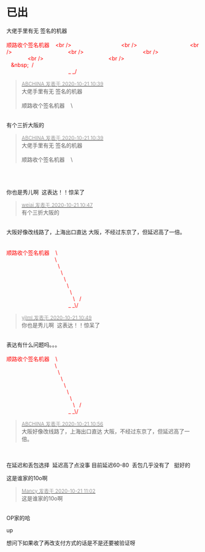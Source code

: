 # 已出


大佬手里有无 签名的机器<br />
<br />
<font color="Red">顺路收个签名机器&nbsp; &nbsp; \<br />
&nbsp; &nbsp;&nbsp; &nbsp;&nbsp; &nbsp;&nbsp; &nbsp;&nbsp; &nbsp;&nbsp; &nbsp;&nbsp; &nbsp;&nbsp; &nbsp;&nbsp; &nbsp;&nbsp; &nbsp;&nbsp;&nbsp;\<br />
&nbsp; &nbsp;&nbsp; &nbsp;&nbsp; &nbsp;&nbsp; &nbsp;&nbsp; &nbsp;&nbsp; &nbsp;&nbsp; &nbsp;&nbsp; &nbsp;&nbsp; &nbsp;&nbsp; &nbsp;&nbsp; &nbsp; \<br />
&nbsp; &nbsp;&nbsp; &nbsp;&nbsp; &nbsp;&nbsp; &nbsp;&nbsp; &nbsp;&nbsp; &nbsp;&nbsp; &nbsp;&nbsp; &nbsp;&nbsp; &nbsp;&nbsp; &nbsp;&nbsp; &nbsp;&nbsp; &nbsp;\<br />
&nbsp; &nbsp;&nbsp; &nbsp;&nbsp; &nbsp;&nbsp; &nbsp;&nbsp; &nbsp;&nbsp; &nbsp;&nbsp; &nbsp;&nbsp; &nbsp;&nbsp; &nbsp;&nbsp; &nbsp;&nbsp; &nbsp;&nbsp; &nbsp;&nbsp;&nbsp;\<br />
&nbsp; &nbsp;&nbsp; &nbsp;&nbsp; &nbsp;&nbsp; &nbsp;&nbsp; &nbsp;&nbsp; &nbsp;&nbsp; &nbsp;&nbsp; &nbsp;&nbsp; &nbsp;&nbsp; &nbsp;&nbsp; &nbsp;&nbsp; &nbsp;&nbsp; &nbsp; \<br />
&nbsp; &nbsp;&nbsp; &nbsp;&nbsp; &nbsp;&nbsp; &nbsp;&nbsp; &nbsp;&nbsp; &nbsp;&nbsp; &nbsp;&nbsp; &nbsp;&nbsp; &nbsp;&nbsp; &nbsp;&nbsp; &nbsp;&nbsp; &nbsp;&nbsp; &nbsp;&nbsp; &nbsp;\<br />
&nbsp; &nbsp;&nbsp; &nbsp;&nbsp; &nbsp;&nbsp; &nbsp;&nbsp; &nbsp;&nbsp; &nbsp;&nbsp; &nbsp;&nbsp; &nbsp;&nbsp; &nbsp;&nbsp; &nbsp;&nbsp; &nbsp;&nbsp; &nbsp;&nbsp; &nbsp;&nbsp; &nbsp;&nbsp;&nbsp;\&nbsp; &nbsp;/<br />
&nbsp; &nbsp;&nbsp; &nbsp;&nbsp; &nbsp;&nbsp; &nbsp;&nbsp; &nbsp;&nbsp; &nbsp;&nbsp; &nbsp;&nbsp; &nbsp;&nbsp; &nbsp;&nbsp; &nbsp;&nbsp; &nbsp;&nbsp; &nbsp;&nbsp; &nbsp;&nbsp;&nbsp;_ _\/</font>

<div class="quote"><blockquote><font size="2"><a href="https://www.hostloc.com/forum.php?mod=redirect&amp;goto=findpost&amp;pid=9330472&amp;ptid=755630" target="_blank"><font color="#999999">ABCHINA 发表于 2020-10-21 10:39</font></a></font><br />
大佬手里有无 签名的机器<br />
<br />
顺路收个签名机器&nbsp; &nbsp; \</blockquote></div><br />
有个三折大阪的

<div class="quote"><blockquote><font size="2"><a href="https://www.hostloc.com/forum.php?mod=redirect&amp;goto=findpost&amp;pid=9330472&amp;ptid=755630" target="_blank"><font color="#999999">ABCHINA 发表于 2020-10-21 10:39</font></a></font><br />
大佬手里有无 签名的机器<br />
<br />
顺路收个签名机器&nbsp; &nbsp; \</blockquote></div><br />
<img src="static/image/smiley/yct/003.gif" smilieid="50" border="0" alt="" /><img src="static/image/smiley/yct/003.gif" smilieid="50" border="0" alt="" /><img src="static/image/smiley/yct/003.gif" smilieid="50" border="0" alt="" />&nbsp;&nbsp;<br />
<br />
你也是秀儿啊&nbsp;&nbsp;这表达！！惊呆了

<div class="quote"><blockquote><font size="2"><a href="https://www.hostloc.com/forum.php?mod=redirect&amp;goto=findpost&amp;pid=9330506&amp;ptid=755630" target="_blank"><font color="#999999">weiai 发表于 2020-10-21 10:47</font></a></font><br />
有个三折大阪的</blockquote></div><br />
大阪好像改线路了，上海出口直达 大阪，不经过东京了，但延迟高了一倍。<br />
<br />
<br />
<font color="Red">顺路收个签名机器&nbsp; &nbsp; \<br />
&nbsp; &nbsp;&nbsp; &nbsp;&nbsp; &nbsp;&nbsp; &nbsp;&nbsp; &nbsp;&nbsp; &nbsp;&nbsp; &nbsp;&nbsp; &nbsp;&nbsp; &nbsp;&nbsp; &nbsp;&nbsp;&nbsp;\<br />
&nbsp; &nbsp;&nbsp; &nbsp;&nbsp; &nbsp;&nbsp; &nbsp;&nbsp; &nbsp;&nbsp; &nbsp;&nbsp; &nbsp;&nbsp; &nbsp;&nbsp; &nbsp;&nbsp; &nbsp;&nbsp; &nbsp; \<br />
&nbsp; &nbsp;&nbsp; &nbsp;&nbsp; &nbsp;&nbsp; &nbsp;&nbsp; &nbsp;&nbsp; &nbsp;&nbsp; &nbsp;&nbsp; &nbsp;&nbsp; &nbsp;&nbsp; &nbsp;&nbsp; &nbsp;&nbsp; &nbsp;\<br />
&nbsp; &nbsp;&nbsp; &nbsp;&nbsp; &nbsp;&nbsp; &nbsp;&nbsp; &nbsp;&nbsp; &nbsp;&nbsp; &nbsp;&nbsp; &nbsp;&nbsp; &nbsp;&nbsp; &nbsp;&nbsp; &nbsp;&nbsp; &nbsp;&nbsp;&nbsp;\<br />
&nbsp; &nbsp;&nbsp; &nbsp;&nbsp; &nbsp;&nbsp; &nbsp;&nbsp; &nbsp;&nbsp; &nbsp;&nbsp; &nbsp;&nbsp; &nbsp;&nbsp; &nbsp;&nbsp; &nbsp;&nbsp; &nbsp;&nbsp; &nbsp;&nbsp; &nbsp; \<br />
&nbsp; &nbsp;&nbsp; &nbsp;&nbsp; &nbsp;&nbsp; &nbsp;&nbsp; &nbsp;&nbsp; &nbsp;&nbsp; &nbsp;&nbsp; &nbsp;&nbsp; &nbsp;&nbsp; &nbsp;&nbsp; &nbsp;&nbsp; &nbsp;&nbsp; &nbsp;&nbsp; &nbsp;\<br />
&nbsp; &nbsp;&nbsp; &nbsp;&nbsp; &nbsp;&nbsp; &nbsp;&nbsp; &nbsp;&nbsp; &nbsp;&nbsp; &nbsp;&nbsp; &nbsp;&nbsp; &nbsp;&nbsp; &nbsp;&nbsp; &nbsp;&nbsp; &nbsp;&nbsp; &nbsp;&nbsp; &nbsp;&nbsp;&nbsp;\&nbsp; &nbsp;/<br />
&nbsp; &nbsp;&nbsp; &nbsp;&nbsp; &nbsp;&nbsp; &nbsp;&nbsp; &nbsp;&nbsp; &nbsp;&nbsp; &nbsp;&nbsp; &nbsp;&nbsp; &nbsp;&nbsp; &nbsp;&nbsp; &nbsp;&nbsp; &nbsp;&nbsp; &nbsp;&nbsp;&nbsp;_ _\/</font>

<div class="quote"><blockquote><font size="2"><a href="https://www.hostloc.com/forum.php?mod=redirect&amp;goto=findpost&amp;pid=9330522&amp;ptid=755630" target="_blank"><font color="#999999">yjlml 发表于 2020-10-21 10:49</font></a></font><br />
你也是秀儿啊&nbsp;&nbsp;这表达！！惊呆了</blockquote></div><br />
表达有什么问题吗。。。<br />
<br />
<font color="Red">顺路收个签名机器&nbsp; &nbsp; \<br />
&nbsp; &nbsp;&nbsp; &nbsp;&nbsp; &nbsp;&nbsp; &nbsp;&nbsp; &nbsp;&nbsp; &nbsp;&nbsp; &nbsp;&nbsp; &nbsp;&nbsp; &nbsp;&nbsp; &nbsp;&nbsp;&nbsp;\<br />
&nbsp; &nbsp;&nbsp; &nbsp;&nbsp; &nbsp;&nbsp; &nbsp;&nbsp; &nbsp;&nbsp; &nbsp;&nbsp; &nbsp;&nbsp; &nbsp;&nbsp; &nbsp;&nbsp; &nbsp;&nbsp; &nbsp; \<br />
&nbsp; &nbsp;&nbsp; &nbsp;&nbsp; &nbsp;&nbsp; &nbsp;&nbsp; &nbsp;&nbsp; &nbsp;&nbsp; &nbsp;&nbsp; &nbsp;&nbsp; &nbsp;&nbsp; &nbsp;&nbsp; &nbsp;&nbsp; &nbsp;\<br />
&nbsp; &nbsp;&nbsp; &nbsp;&nbsp; &nbsp;&nbsp; &nbsp;&nbsp; &nbsp;&nbsp; &nbsp;&nbsp; &nbsp;&nbsp; &nbsp;&nbsp; &nbsp;&nbsp; &nbsp;&nbsp; &nbsp;&nbsp; &nbsp;&nbsp;&nbsp;\<br />
&nbsp; &nbsp;&nbsp; &nbsp;&nbsp; &nbsp;&nbsp; &nbsp;&nbsp; &nbsp;&nbsp; &nbsp;&nbsp; &nbsp;&nbsp; &nbsp;&nbsp; &nbsp;&nbsp; &nbsp;&nbsp; &nbsp;&nbsp; &nbsp;&nbsp; &nbsp; \<br />
&nbsp; &nbsp;&nbsp; &nbsp;&nbsp; &nbsp;&nbsp; &nbsp;&nbsp; &nbsp;&nbsp; &nbsp;&nbsp; &nbsp;&nbsp; &nbsp;&nbsp; &nbsp;&nbsp; &nbsp;&nbsp; &nbsp;&nbsp; &nbsp;&nbsp; &nbsp;&nbsp; &nbsp;\<br />
&nbsp; &nbsp;&nbsp; &nbsp;&nbsp; &nbsp;&nbsp; &nbsp;&nbsp; &nbsp;&nbsp; &nbsp;&nbsp; &nbsp;&nbsp; &nbsp;&nbsp; &nbsp;&nbsp; &nbsp;&nbsp; &nbsp;&nbsp; &nbsp;&nbsp; &nbsp;&nbsp; &nbsp;&nbsp;&nbsp;\&nbsp; &nbsp;/<br />
&nbsp; &nbsp;&nbsp; &nbsp;&nbsp; &nbsp;&nbsp; &nbsp;&nbsp; &nbsp;&nbsp; &nbsp;&nbsp; &nbsp;&nbsp; &nbsp;&nbsp; &nbsp;&nbsp; &nbsp;&nbsp; &nbsp;&nbsp; &nbsp;&nbsp; &nbsp;&nbsp;&nbsp;_ _\/</font>

<div class="quote"><blockquote><font size="2"><a href="https://www.hostloc.com/forum.php?mod=redirect&amp;goto=findpost&amp;pid=9330568&amp;ptid=755630" target="_blank"><font color="#999999">ABCHINA 发表于 2020-10-21 10:56</font></a></font><br />
大阪好像改线路了，上海出口直达 大阪，不经过东京了，但延迟高了一倍。</blockquote></div><br />
<br />
在延迟和丢包选择&nbsp;&nbsp;延迟高了点没事 目前延迟60-80&nbsp;&nbsp;丢包几乎没有了&nbsp; &nbsp;挺好的

这是谁家的10o啊 <img src="static/image/smiley/default/lol.gif" smilieid="12" border="0" alt="" /> 

<div class="quote"><blockquote><font size="2"><a href="https://www.hostloc.com/forum.php?mod=redirect&amp;goto=findpost&amp;pid=9330612&amp;ptid=755630" target="_blank"><font color="#999999">Mancy 发表于 2020-10-21 11:02</font></a></font><br />
这是谁家的10o啊</blockquote></div><br />
OP家的哈

up

想问下如果收了再改支付方式的话是不是还要被验证呀
